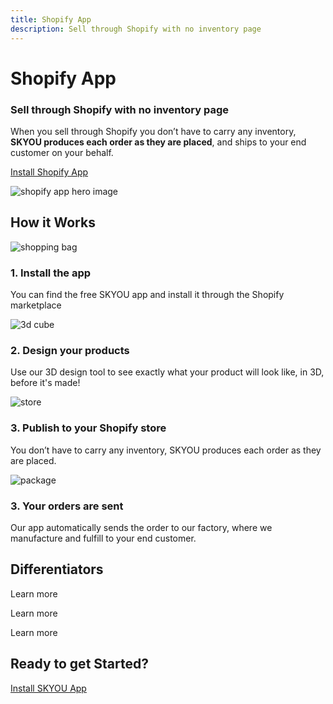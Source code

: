 ```yaml
---
title: Shopify App
description: Sell through Shopify with no inventory page
---
```


<columns mode="normal" number="2" number-l="2" number-m="1" number-s="1" id="shopify-app__hero">

<block id="shopify-app__hero__info">

# Shopify App

### Sell through Shopify with no inventory page

When you sell through Shopify you don’t have to carry any inventory, **SKYOU produces each order as they are placed**, and ships to your end customer on your behalf.

[Install Shopify App](https://apps.shopify.com/skyou)

</block>

<block id="shopify-app__hero__image-content">

![shopify app hero image](./img/shopify-app-hero.jpg)

</block>

</columns>









<columns mode="normal" number="1" number-m="1" number-s="1" id="shopify-app__how-it-works__title">

## How it Works

</columns>










<columns mode="normal" number="4" number-l="4" number-m="2" number-s="1" id="shopify-app__how-it-works__content">

<block>

![shopping bag](./img/icon-shopping-bag.svg)

### 1. Install the app

You can find the free SKYOU app and install it through the Shopify marketplace

</block>

<block>

![3d cube](./img/icon-3d-cube.svg)

### 2. Design your products

Use our 3D design tool to see exactly what your product will look like, in 3D, before it's made!

</block>

<block>

![store](./img/icon-store.svg)

### 3. Publish to your Shopify store

You don’t have to carry any inventory, SKYOU produces each order as they are placed.

</block>

<block>

![package](./img/icon-package-order.svg)

### 3. Your orders are sent

Our app automatically sends the order to our factory, where we manufacture and fulfill to your end customer.

</block>

</columns>










<columns mode="normal" number="1" number-m="1" number-s="1" id="shopify-app__deferentiators__title">

## Differentiators

</columns>









<columns mode="normal" number="3" number-m="2" number-s="1" id="shopify-app__deferentiators__content">

<block>

<card title="The world's best design tool in 3D!" subtitle="The 3D design tool is an exact pixel to inch representation of what will be manufactured." />

<template v-slot:image>

![3d design tool iamge](./img/shopify-app-1.jpg)

</template>

<btn type="secondary" url="/3d-design-tool" display="full">Learn more</btn>

</block>

<block>

<card title="True cut and sew manufacturing" subtitle="Every SKYOU product is printed to a white roll of fabric using dyes, laser cut, and then sewn together." />

<template v-slot:image>

![cut sew](./img/shopify-app-2.jpg)

</template>

<btn type="secondary" url="/cut-sew" display="full">Learn more</btn>

</block>

<block>

<card title="Industry leading print technologies" subtitle="We print on polyester, cotton, rayon, modal, tencel, vegan leather, and virtually any cellulose based fabric you can imagine." />

<template v-slot:image>

![print technologies](./img/shopify-app-3.jpg)

</template>

<btn type="secondary" url="/inkjet-printing" display="full">Learn more</btn>

</block>

<block>

<card title="Pricing" subtitle="SKYOU has a single low price for printing ANYWHERE. Front, back, side, inside the neck, along the collar, inside the pocket, is all included." />

<template v-slot:image>

![shirt](./img/shopify-app-4.jpg)

</template>

</block>

<block>

<card title="Products" subtitle="We develop all of our products from scratch.
We go through extensive fit testing, and quality checks to ensure each product is the best it can be." />

<template v-slot:image>

![products](./img/shopify-app-5.jpg)

<btn type="secondary" url="/products" display="full">View products</btn>

</template>

</block>

</columns>










<columns mode="normal" number="1" number-m="1" number-s="1" id="shopify-app__get-started">

<block>

## Ready to get Started?

[Install SKYOU App](https://apps.shopify.com/skyou)

</block>

</columns>